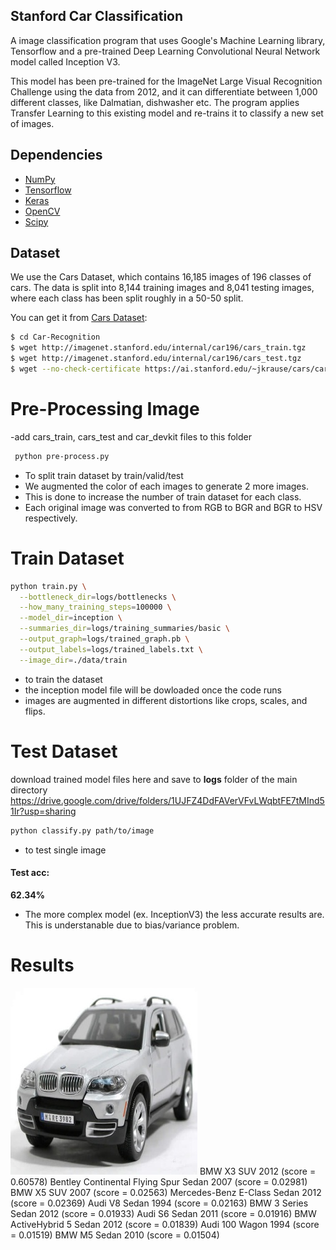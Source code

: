 ## Stanford Car Classification
A image classification program that uses Google's Machine Learning library, Tensorflow and a pre-trained Deep Learning Convolutional Neural Network model called Inception V3.

This model has been pre-trained for the ImageNet Large Visual Recognition Challenge using the data from 2012, and it can differentiate between 1,000 different classes, like Dalmatian, dishwasher etc. The program applies Transfer Learning to this existing model and re-trains it to classify a new set of images.

## Dependencies

- [NumPy](http://docs.scipy.org/doc/numpy-1.10.1/user/install.html)
- [Tensorflow](https://www.tensorflow.org/versions/r0.8/get_started/os_setup.html)
- [Keras](https://keras.io/#installation)
- [OpenCV](https://opencv-python-tutroals.readthedocs.io/en/latest/)
- [Scipy](https://www.scipy.org/)

## Dataset
We use the Cars Dataset, which contains 16,185 images of 196 classes of cars. The data is split into 8,144 training images and 8,041 testing images, where each class has been split roughly in a 50-50 split.

You can get it from [Cars Dataset](https://ai.stanford.edu/~jkrause/cars/car_dataset.html):

```bash
$ cd Car-Recognition
$ wget http://imagenet.stanford.edu/internal/car196/cars_train.tgz
$ wget http://imagenet.stanford.edu/internal/car196/cars_test.tgz
$ wget --no-check-certificate https://ai.stanford.edu/~jkrause/cars/car_devkit.tgz
```

# Pre-Processing Image
-add cars_train, cars_test and car_devkit files to this folder

```bash
 python pre-process.py 
```
- To split train dataset by train/valid/test
- We augmented the color of each images to generate 2 more images. 
- This is done to increase the number of train dataset for each class.
- Each original image was converted to from RGB to BGR and BGR to HSV respectively.

# Train Dataset
```bash
python train.py \
  --bottleneck_dir=logs/bottlenecks \
  --how_many_training_steps=100000 \
  --model_dir=inception \
  --summaries_dir=logs/training_summaries/basic \
  --output_graph=logs/trained_graph.pb \
  --output_labels=logs/trained_labels.txt \
  --image_dir=./data/train
```
- to train the dataset
- the inception model file will be dowloaded once the code runs
- images are augmented in different distortions like crops, scales, and flips.

# Test Dataset
download trained model files here and save to **logs** folder of the main directory
https://drive.google.com/drive/folders/1UJFZ4DdFAVerVFvLWqbtFE7tMInd51Ir?usp=sharing
```bash
python classify.py path/to/image 
```
- to test single image 

#### Test acc:
**62.34%**
- The more complex model (ex. InceptionV3) the less accurate results are. This is understanable due to bias/variance problem.

# Results
![Alt text](data/00020.jpg?raw=true "Title")
BMW X3 SUV 2012 (score = 0.60578)
Bentley Continental Flying Spur Sedan 2007 (score = 0.02981)
BMW X5 SUV 2007 (score = 0.02563)
Mercedes-Benz E-Class Sedan 2012 (score = 0.02369)
Audi V8 Sedan 1994 (score = 0.02163)
BMW 3 Series Sedan 2012 (score = 0.01933)
Audi S6 Sedan 2011 (score = 0.01916)
BMW ActiveHybrid 5 Sedan 2012 (score = 0.01839)
Audi 100 Wagon 1994 (score = 0.01519)
BMW M5 Sedan 2010 (score = 0.01504)
